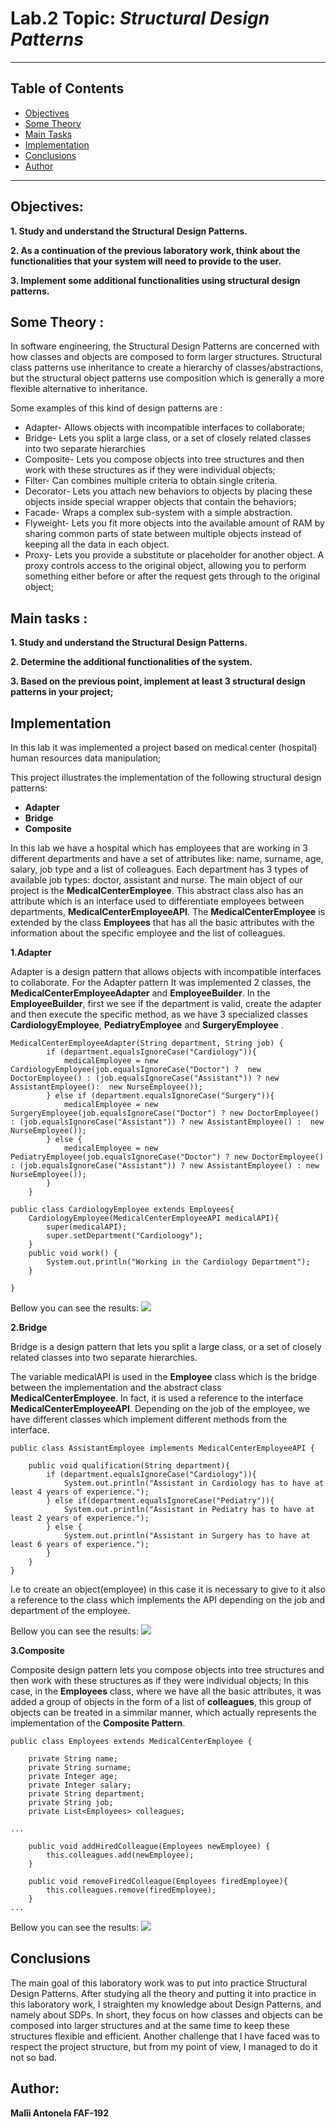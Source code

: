 
# Lab.2 Topic: *Structural Design Patterns*

------
## Table of Contents

* [Objectives](#objectives)
* [Some Theory](#theory)
* [Main Tasks](#main-tasks)
* [Implementation](#implementation)
* [Conclusions](#conclusions)
* [Author](#author)
------
## Objectives:

__1. Study and understand the Structural Design Patterns.__

__2. As a continuation of the previous laboratory work, think about the functionalities that your system will need to provide to the user.__

__3. Implement some additional functionalities using structural design patterns.__

## Some Theory :

In software engineering, the Structural Design Patterns are concerned with how classes and objects are composed to form larger structures. Structural class patterns use inheritance to create a hierarchy of classes/abstractions, but the structural object patterns use composition which is generally a more flexible alternative to inheritance.

Some examples of this kind of design patterns are :

   * Adapter- Allows objects with incompatible interfaces to collaborate;
   * Bridge- Lets you split a large class, or a set of closely related classes into two separate hierarchies
   * Composite- Lets you compose objects into tree structures and then work with these structures as if they were individual objects;
   * Filter- Can combines multiple criteria to obtain single criteria.
   * Decorator- Lets you attach new behaviors to objects by placing these objects inside special wrapper objects that contain the behaviors;
   * Facade- Wraps a complex sub-system with a simple abstraction.
   * Flyweight- Lets you fit more objects into the available amount of RAM by sharing common parts of state between multiple objects instead of keeping all the data in each object.
   * Proxy- Lets you provide a substitute or placeholder for another object. A proxy controls access to the original object, allowing you to perform something either before or after the request gets through to the original object;
   
   
## Main tasks :

__1. Study and understand the Structural Design Patterns.__

__2. Determine the additional functionalities of the system.__

__3. Based on the previous point, implement at least 3 structural design patterns in your project;__

## Implementation

In this lab it was implemented a project based on medical center (hospital) human resources data manipulation;

This project illustrates the implementation of the following structural design patterns:
   * __Adapter__
   * __Bridge__
   * __Composite__
   
 
In this lab we have a hospital which has employees that are working in 3 different departments and have a set of attributes like: name, surname, age, salary, job type and a list of colleagues.
Each department has 3 types of available job types: doctor, assistant and nurse. The main object of our project is the __MedicalCenterEmployee__. This abstract class also has an attribute which is an interface used to differentiate employees between departments, __MedicalCenterEmployeeAPI__.
The __MedicalCenterEmployee__ is extended by the class __Employees__ that has all the basic attributes with the information about the specific employee and the list of colleagues. 

__1.Adapter__

Adapter is a design pattern that allows objects with incompatible interfaces to collaborate. For the Adapter pattern It was implemented 2 classes, the __MedicalCenterEmployeeAdapter__ and __EmployeeBuilder__. In the __EmployeeBuilder__, first we see if the department is valid, create the adapter and then execute the specific method, as we have 3 specialized classes __CardiologyEmployee__, __PediatryEmployee__ and __SurgeryEmployee__ . 

~~~
MedicalCenterEmployeeAdapter(String department, String job) {
        if (department.equalsIgnoreCase("Cardiology")){
            medicalEmployee = new CardiologyEmployee(job.equalsIgnoreCase("Doctor") ?  new DoctorEmployee() : (job.equalsIgnoreCase("Assistant")) ? new AssistantEmployee():  new NurseEmployee());
        } else if (department.equalsIgnoreCase("Surgery")){
            medicalEmployee = new SurgeryEmployee(job.equalsIgnoreCase("Doctor") ? new DoctorEmployee() : (job.equalsIgnoreCase("Assistant")) ? new AssistantEmployee() :  new NurseEmployee());
        } else {
            medicalEmployee = new PediatryEmployee(job.equalsIgnoreCase("Doctor") ? new DoctorEmployee() : (job.equalsIgnoreCase("Assistant")) ? new AssistantEmployee() : new NurseEmployee());
        }
    }
~~~
~~~
public class CardiologyEmployee extends Employees{
    CardiologyEmployee(MedicalCenterEmployeeAPI medicalAPI){
        super(medicalAPI);
        super.setDepartment("Cardioloogy");
    }
    public void work() {
        System.out.println("Working in the Cardiology Department");
    }

}

~~~

Bellow you can see the results:
![](./sc1.png)


__2.Bridge__

Bridge is a design pattern that lets you split a large class, or a set of closely related classes into two separate hierarchies.

The variable medicalAPI is used in the __Employee__ class which is the bridge between the implementation and the abstract class __MedicalCenterEmployee__. In fact, it is used a reference to the interface __MedicalCenterEmployeeAPI__. Depending on the job of the employee, we have different classes which implement different methods from the interface.

~~~
public class AssistantEmployee implements MedicalCenterEmployeeAPI {

    public void qualification(String department){
        if (department.equalsIgnoreCase("Cardiology")){
            System.out.println("Assistant in Cardiology has to have at least 4 years of experience.");
        } else if(department.equalsIgnoreCase("Pediatry")){
            System.out.println("Assistant in Pediatry has to have at least 2 years of experience.");
        } else {
            System.out.println("Assistant in Surgery has to have at least 6 years of experience.");
        }
    }
}
~~~
I.e to create an object(employee) in this case it is necessary to  give to it also a reference to the class which implements the API depending on the job and department of the employee.

Bellow you can see the results:
![](./sc2.png)

__3.Composite__

Composite design pattern lets you compose objects into tree structures and then work with these structures as if they were individual objects;
In this case, in the __Employees__ class, where we have all the basic attributes, it was added a group of objects in the form of a list of __colleagues__, this group of objects can be treated in a simmilar manner, which actually represents the implementation of the __Composite Pattern__.
 
~~~
public class Employees extends MedicalCenterEmployee {

    private String name;
    private String surname;
    private Integer age;
    private Integer salary;
    private String department;
    private String job;
    private List<Employees> colleagues;

...

    public void addHiredColleague(Employees newEmployee) {
        this.colleagues.add(newEmployee);
    }

    public void removeFiredColleague(Employees firedEmployee){
        this.colleagues.remove(firedEmployee);
    }
...

~~~

Bellow you can see the results:
![](./sc3.png)


## Conclusions

The main goal of this laboratory work was to put into practice Structural Design Patterns.
After studying all the theory and putting it into practice in this laboratory work, 
I straighten my knowledge about Design Patterns, and namely about SDPs.
In short, they focus on how classes and objects can be composed into larger structures
and at the same time to keep these structures flexible and efficient. 
Another challenge that I have faced was to respect the project structure, but from my point of view, I managed to do it not so bad.

## Author: 

__Malîi Antonela FAF-192__